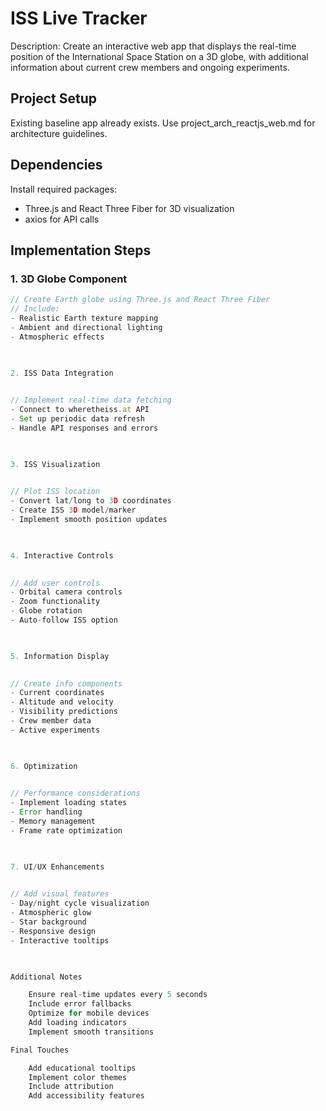 # ISS Live Tracker

Description: Create an interactive web app that displays the real-time position of the International Space Station on a 3D globe, with additional information about current crew members and ongoing experiments.

## Project Setup
Existing baseline app already exists. Use project_arch_reactjs_web.md for architecture guidelines. 

## Dependencies
Install required packages:
- Three.js and React Three Fiber for 3D visualization
- axios for API calls

## Implementation Steps

### 1. 3D Globe Component
```typescript
// Create Earth globe using Three.js and React Three Fiber
// Include:
- Realistic Earth texture mapping
- Ambient and directional lighting
- Atmospheric effects

    

2. ISS Data Integration

    
// Implement real-time data fetching
- Connect to wheretheiss.at API
- Set up periodic data refresh
- Handle API responses and errors

    

3. ISS Visualization

    
// Plot ISS location
- Convert lat/long to 3D coordinates
- Create ISS 3D model/marker
- Implement smooth position updates

    

4. Interactive Controls

    
// Add user controls
- Orbital camera controls
- Zoom functionality
- Globe rotation
- Auto-follow ISS option

    

5. Information Display

    
// Create info components
- Current coordinates
- Altitude and velocity
- Visibility predictions
- Crew member data
- Active experiments

    

6. Optimization

    
// Performance considerations
- Implement loading states
- Error handling
- Memory management
- Frame rate optimization

    

7. UI/UX Enhancements

    
// Add visual features
- Day/night cycle visualization
- Atmospheric glow
- Star background
- Responsive design
- Interactive tooltips

    

Additional Notes

    Ensure real-time updates every 5 seconds
    Include error fallbacks
    Optimize for mobile devices
    Add loading indicators
    Implement smooth transitions

Final Touches

    Add educational tooltips
    Implement color themes
    Include attribution
    Add accessibility features
